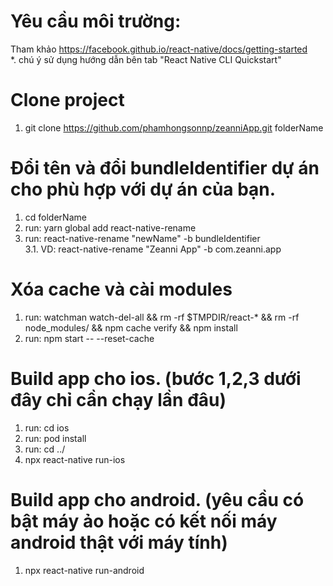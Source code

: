 # Yêu cầu môi trường:
Tham khảo https://facebook.github.io/react-native/docs/getting-started
<br/>*. chú ý sử dụng hướng dẫn bên tab "React Native CLI Quickstart"

# Clone project
1. git clone https://github.com/phamhongsonnp/zeanniApp.git folderName

# Đổi tên và đổi bundleIdentifier dự án cho phù hợp với dự án của bạn.
1. cd folderName
2. run: yarn global add react-native-rename
3. run: react-native-rename "newName" -b bundleIdentifier
  <br/>3.1. VD: react-native-rename "Zeanni App" -b com.zeanni.app

# Xóa cache và cài modules
1. run: watchman watch-del-all && rm -rf $TMPDIR/react-* && rm -rf node_modules/ && npm cache verify && npm install
2. run: npm start -- --reset-cache

# Build app cho ios. (bước 1,2,3 dưới đây chỉ cần chạy lần đâu)
1. run: cd ios
2. run: pod install
3. run: cd ../
4. npx react-native run-ios

# Build app cho android. (yêu cầu có bật máy ảo hoặc có kết nối máy android thật với máy tính)
1. npx react-native run-android
